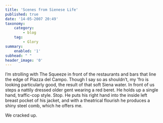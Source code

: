 ```yaml
---
title: 'Scenes from Sienese Life'
published: true
date: '14-05-2007 20:49'
taxonomy:
    category:
        - blog
    tag:
        - Glory
summary:
    enabled: '1'
subhead: " "
header_image: '0'
---
```


I’m strolling with The Squeeze in front of the restaurants and bars that line the edge of Piazza del Campo. Though I say so as shouldn’t, my ’fro is looking particularly good, the result of that soft Siena water. In front of us steps a nattily dressed older gent wearing a red beret. He holds up a single hand, traffic-cop style. Stop. He puts his right hand into the inside left breast pocket of his jacket, and with a theatrical flourish he produces a shiny steel comb, which he offers me.

We cracked up.
